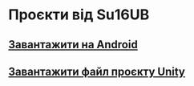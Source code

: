 # Проєкти від Su16UB

## [Завантажити на Android](Su16UB01CotoPlatformer_Makar.apk)

## [Завантажити файл проєкту Unity](Su16UB01CotoPlatformer_Makar.unitypackage)